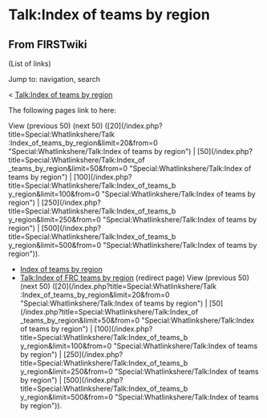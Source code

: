 # Talk:Index of teams by region

## From FIRSTwiki

(List of links)

Jump to: navigation, search

< [Talk:Index of teams by region](/index.php?title=Talk:Index_of_teams_by_region&redirect=no "Talk:Index
of teams by region")

The following pages link to here:

View (previous 50) (next 50) ([20](/index.php?title=Special:Whatlinkshere/Talk
:Index_of_teams_by_region&limit=20&from=0 "Special:Whatlinkshere/Talk:Index of
teams by region") | [50](/index.php?title=Special:Whatlinkshere/Talk:Index_of
_teams_by_region&limit=50&from=0 "Special:Whatlinkshere/Talk:Index of teams by
region") | [100](/index.php?title=Special:Whatlinkshere/Talk:Index_of_teams_b
y_region&limit=100&from=0 "Special:Whatlinkshere/Talk:Index of teams by
region") | [250](/index.php?title=Special:Whatlinkshere/Talk:Index_of_teams_b
y_region&limit=250&from=0 "Special:Whatlinkshere/Talk:Index of teams by
region") | [500](/index.php?title=Special:Whatlinkshere/Talk:Index_of_teams_b
y_region&limit=500&from=0 "Special:Whatlinkshere/Talk:Index of teams by
region")).

- [Index of teams by region](Index_of_teams_by_region "Index of teams by region")
- [Talk:Index of FRC teams by region](/index.php?title=Talk:Index_of_FRC_teams_by_region&redirect=no "Talk:Index of FRC teams by region") (redirect page) View (previous 50) (next 50) ([20](/index.php?title=Special:Whatlinkshere/Talk
  :Index_of_teams_by_region&limit=20&from=0 "Special:Whatlinkshere/Talk:Index of
  teams by region") | [50](/index.php?title=Special:Whatlinkshere/Talk:Index_of
  _teams_by_region&limit=50&from=0 "Special:Whatlinkshere/Talk:Index of teams by
  region") | [100](/index.php?title=Special:Whatlinkshere/Talk:Index_of_teams_b
  y_region&limit=100&from=0 "Special:Whatlinkshere/Talk:Index of teams by
  region") | [250](/index.php?title=Special:Whatlinkshere/Talk:Index_of_teams_b
  y_region&limit=250&from=0 "Special:Whatlinkshere/Talk:Index of teams by
  region") | [500](/index.php?title=Special:Whatlinkshere/Talk:Index_of_teams_b
  y_region&limit=500&from=0 "Special:Whatlinkshere/Talk:Index of teams by
  region")).

